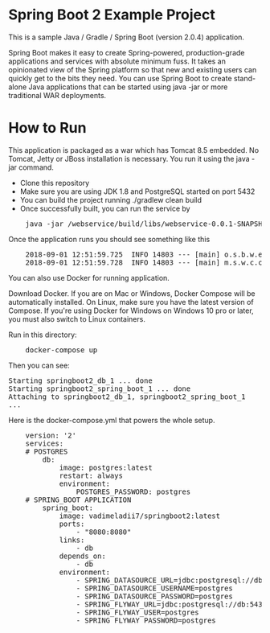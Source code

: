 # Spring Boot 2 Example Project
This is a sample Java / Gradle / Spring Boot (version 2.0.4) application. 

Spring Boot makes it easy to create Spring-powered, production-grade applications and services with absolute minimum 
fuss. It takes an opinionated view of the Spring platform so that new and existing users can quickly get to the bits 
they need. You can use Spring Boot to create stand-alone Java applications that can be started using java -jar or more 
traditional WAR deployments.

# How to Run

This application is packaged as a war which has Tomcat 8.5 embedded. No Tomcat, Jetty or JBoss installation is necessary.
You run it using the java -jar command.

* Clone this repository
* Make sure you are using JDK 1.8 and PostgreSQL started on port 5432
* You can build the project running ./gradlew clean build
* Once successfully built, you can run the service by 

<pre>
    java -jar /webservice/build/libs/webservice-0.0.1-SNAPSHOT.jar
</pre>

Once the application runs you should see something like this

<pre>
    2018-09-01 12:51:59.725  INFO 14803 --- [main] o.s.b.w.embedded.tomcat.TomcatWebServer  : Tomcat started on port(s): 8080 (http) with context path ''
    2018-09-01 12:51:59.728  INFO 14803 --- [main] m.s.w.c.core.SpringBoot2Application      : Started SpringBoot2Application in 5.36 seconds (JVM running for 5.876)
</pre>


You can also use Docker for running application. 

Download Docker. If you are on Mac or Windows, Docker Compose will be automatically installed. On Linux, make sure you 
have the latest version of Compose. If you're using Docker for Windows on Windows 10 pro or later, you must also switch 
to Linux containers.

Run in this directory:

<pre>
    docker-compose up
</pre>

Then you can see:

<pre>
Starting springboot2_db_1 ... done
Starting springboot2_spring_boot_1 ... done
Attaching to springboot2_db_1, springboot2_spring_boot_1
...
</pre>


Here is the docker-compose.yml that powers the whole setup.

<pre>
    version: '2'
    services:
    # POSTGRES
        db:
            image: postgres:latest
            restart: always
            environment:
                POSTGRES_PASSWORD: postgres
    # SPRING_BOOT APPLICATION
        spring_boot:
            image: vadimeladii7/springboot2:latest
            ports:
                - "8080:8080"
            links:
                - db
            depends_on:
                - db
            environment:
                - SPRING_DATASOURCE_URL=jdbc:postgresql://db:5432/postgres
                - SPRING_DATASOURCE_USERNAME=postgres
                - SPRING_DATASOURCE_PASSWORD=postgres
                - SPRING_FLYWAY_URL=jdbc:postgresql://db:5432/postgres
                - SPRING_FLYWAY_USER=postgres
                - SPRING_FLYWAY_PASSWORD=postgres
</pre>


